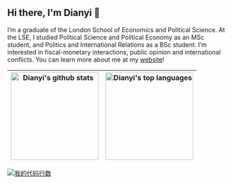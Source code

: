 ## Hi there, I'm Dianyi 👋
I’m a graduate of the London School of Economics and Political Science. At the LSE, I studied Political Science and Political Economy as an MSc student, and Politics and International Relations as a BSc student. I’m interested in fiscal-monetary interactions, public opinion and international conflicts. You can learn more about me at my [website](http://rubuky.com)!

| <a> <img height=200 align="center" src="http://github-readme-stats-git-master-dianyi-yangs-projects.vercel.app/api?username=kv9898&show_icons=true&show=discussions_started&theme=transparent&hide_border=true" alt="Dianyi's github stats" /></a> | <a> <img height=200 align="center" src="https://github-readme-stats-git-master-dianyi-yangs-projects.vercel.app/api/top-langs?username=kv9898&layout=compact&size_weight=0.1&count_weight=0.9&langs_count=8&card_width=320&theme=transparent&hide_border=true" alt="Dianyi's top languages" /></a> |
| ------------- | ------------- |

[![我的代码行数](https://readme-line-counter.vercel.app/kv9898)](https://github.com/InsideEmpire/readme-LineCounter)
